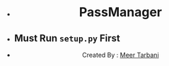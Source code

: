 - <h1 align="center">PassManager</h1>
- <h2>Must Run <code>setup.py</code> First</h2>
- <footer align="center">Created By : <a href="https://instagram.com/127.0.0.1.exe/">Meer Tarbani</a></footer>